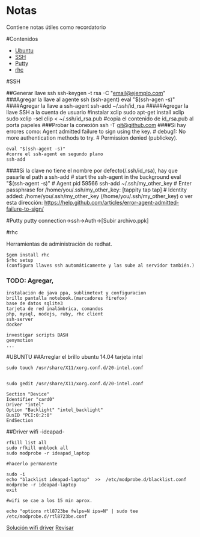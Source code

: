 # Notas
Contiene notas útiles como recordatorio

#Contenidos
* [Ubuntu](#ubuntu)
* [SSH](#ssh)
* [Putty](#putty)
* [rhc](#rhc)


#SSH

##Generar llave ssh
	ssh-keygen -t rsa -C "email@ejemplo.com"
###Agregar la llave al agente ssh (ssh-agent)
	eval "$(ssh-agen -s)"
####Agregar la llave a ssh-agent
	ssh-add ~/.ssh/id_rsa
#####Agregar la llave SSH a la cuenta de usuario
	#instalar xclip
	sudo apt-get install xclip
	sudo xclip -sel clip < ~/.ssh/id_rsa.pub
	#copia el contenido de id_rsa.pub al porta papeles
###Probar la conexión
	ssh -T git@github.com
####Si hay errores como:
	Agent admitted failure to sign using the key.
	# debug1: No more authentication methods to try.
	# Permission denied (publickey).

	eval "$(ssh-agent -s)"
	#corre el ssh-agent en segundo plano
	ssh-add
	
####Si la clave no tiene el nombre por defecto(/.ssh/id_rsa), hay que pasarle el path a ssh-add
	# start the ssh-agent in the background
	eval "$(ssh-agent -s)"
	# Agent pid 59566
	ssh-add ~/.ssh/my_other_key
	# Enter passphrase for /home/you/.ssh/my_other_key: [tappity tap tap]
	# Identity added: /home/you/.ssh/my_other_key (/home/you/.ssh/my_other_key)	
	o ver esta dirección:
	https://help.github.com/articles/error-agent-admitted-failure-to-sign/

#Putty
	putty
	connection->ssh->Auth->[Subir archivo.ppk]

#rhc 

Herramientas de administración de redhat.

	$gem install rhc
	$rhc setup
	(configura llaves ssh automáticamente y las sube al servidor también.)


### TODO:  Agregar,
	instalación de java ppa, sublimetext y configuracion
	brillo pantalla notebook.(marcadores firefox)
	base de datos sqlite3
	tarjeta de red inalámbrica, comandos
	php, mysql, nodejs, ruby, rhc client
	ssh-server
	docker
	
	investigar scripts BASH
	genymotion
	...

#UBUNTU
##Arreglar el brillo ubuntu 14.04 tarjeta intel

	sudo touch /usr/share/X11/xorg.conf.d/20-intel.conf 


	sudo gedit /usr/share/X11/xorg.conf.d/20-intel.conf

	Section "Device"
	Identifier "card0"
	Driver "intel"
	Option "Backlight" "intel_backlight"
	BusID "PCI:0:2:0"
	EndSection 

##Driver wifi -ideapad-

	rfkill list all
	sudo rfkill unblock all
	sudo modprobe -r ideapad_laptop

	#hacerlo permanente

	sudo -i
	echo "blacklist ideapad-laptop"  >>  /etc/modprobe.d/blacklist.conf
	modprobe -r ideapad-laptop
	exit

	#wifi se cae a los 15 min aprox.

	echo "options rtl8723be fwlps=N ips=N" | sudo tee /etc/modprobe.d/rtl8723be.conf

[Solución wifi driver](http://ubuntuforums.org/showthread.php?t=2243978)
[Revisar](http://unix.stackexchange.com/questions/170012/rtl8723be-realtek-wifi-card-driver-not-working-on-ubuntu-14-04)


